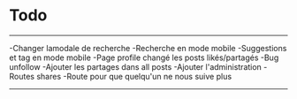 # Todo

---

-Changer lamodale de recherche
-Recherche en mode mobile
-Suggestions et tag en mode mobile
-Page profile changé les posts likés/partagés
-Bug unfollow
-Ajouter les partages dans all posts
-Ajouter l'administration
-Routes shares
-Route pour que quelqu'un ne nous suive plus

---
